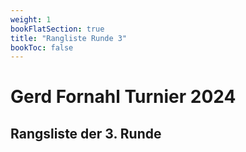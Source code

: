 ```yaml
---
weight: 1
bookFlatSection: true
title: "Rangliste Runde 3"
bookToc: false
---
```


# Gerd Fornahl Turnier 2024

## Rangsliste der 3. Runde